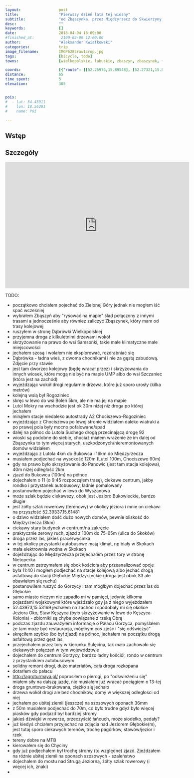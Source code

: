 ```yaml
---
layout:                 post
title:                  "Pierwszy dzień lata tej wiosny"
subtitle:               "od Zbąszynka, przez Międzyrzecz do Skwierzyny; skoro była już zima tej wiosny to czas na lato"
desc:                   ""
keywords:               []
date:                   2018-04-04 18:00:00
#finished_at:            2100-02-09 12:00:00
author:                 "Aleksander Kwiatkowski"
categories:             trip
image_filename:         IMGP6283raw1crop.jpg
tags:                   [bicycle, todo]
towns:                  [wielkopolskie, lubuskie, zbaszyn, zbaszynek, trzciel, miedzyrzecz, bledzew, skwierzyna]

coords:                 [{"route": [[52.25976,15.89548], [52.27321,15.81222], [52.34164,15.71043], [52.37540,15.68897], [52.37927,15.64966], [52.40724,15.63833], [52.44440,15.57808], [52.44011,15.52932], [52.48122,15.45087], [52.48457,15.40144], [52.51654,15.41174], [52.53607,15.46014], [52.58741,15.47886], [52.59378,15.49448], [52.59075,15.50014]], "type": "bicycle"}]
distance:               65
time_spent:             5
elevation:              305


pois:
#  - lat: 54.45911
#    lon: 18.56281
#    name: POI

---
```



## Wstęp

## Szczegóły

<iframe height='405' width='590' frameborder='0' allowtransparency='true' scrolling='no' src='https://www.strava.com/activities/1488853236/embed/8fadbca74c06f474619b58d937e7f420b04f0801'></iframe>

TODO:

* początkowo chciałem pojechać do Zielonej Góry jednak nie mogłem iść spać wcześniej
* wybrałem Zbąszyń aby "rysować na mapie" ślad połączony z innymi trasami a jednocześnie aby równiez zaliczyć Zbąszynek, który mam od trasy kolejowej
* ruszyłem w stronę Dąbrówki Wielkopolskiej
* przyjemna droga z kilkuletnimi drzewami wokół
* skrzyżowanie na prawo do wsi Samsonki, takie małe klimatyczne małe miejscowości
* jechałem szosą i wolałem nie eksplorować, rozdrabniać się
* Dąbrówka - ładna wieś, z dwoma chodnikami i nie za gęstą zabudową. Zdjęcie przy stawie
* jest tam dworzec kolejowy (będę wracał przez) i skrzyżowania do innych wiosek, które mogą nie być na mapie UMP albo do wsi Szczaniec (która jest na zachód)
* wyjeżdzając wokół drogi regularnie drzewa, które już sporo urosły (kilka metrów)
* kolejną wsią był Rogoziniec
* skręc w lewo do wsi Boleń 5km, ale nie ma jej na mapie
* Lutol Mokry na wschodzie jest ok 30m niżej niż droga po której jechałem
* minąłem stacje niedaleko autostrady A2 Chociszewo-Rogoziniec
* wyjeżdzając z Chociszewa po lewej stronie widziałem daleko wiatraki a po prawej pola były mocno pofalowane/spad
* dalej na północ do Lutola Suchego drogą przecinającą drogę 92
* wioski są podobne do siebie, chociaż miałem wrażenie że im dalej od Zbąszynka to tym więcej starych, uszkodzonych/nieremontowanych domów widziałem
* wyjeżdzając z Lutola 4km do Bukowca i 16km do Międzyrzecza
* musiałem podjechać na wysokość 120m (Lutol 100m, Chociszewo 90m)
* gdy na prawo było skrzyżowanie do Panowic (jest tam stacja kolejowa), 40m niżej odległość 2km
* zjazd do Bukowca (100m) na północ
* dojechałem o 11 (o 9:45 rozpocząłem trasę), ciekawe centrum, jakby rondko i przystanek autobusowy, ładnie pomalowany
* postanowiłem pojechać w lewo do Wyszanowa
* może szlak będzie ciekawszy, obok jest Jezioro Bukowieckie, bardzo długie
* jest żółty szlak rowerowy (terenowy) w okolicy jeziora i mnie on ciekawi na przyszłość 52.39337,15.61481
* o dziwo widziałem dość dużo nowych domów, pewnie bliskość do Międzyrzecza (8km)
* ciekawy stary budynek w centrum/na zakręcie
* praktycznie zerowy ruch, zjazd z 100m do 75-65m (ulica do Skoków)
* droga przez las, jakieś prace/wycinka
* w tej okolicy przystanki autobusowe mają klimat, np biały w Skokach
* mała elektrownia wodna w Skokach
* dojeżdzając do Międzyrzecza przejechałem przez tory w stronę Nietoperka
* w centrum zatrzymałem się obok kościoła aby przeanalizować opcje
* była 11:40 i mogłem podjechać na stacje kolejową albo jechać drogą asfaltową do stacji Głębokie Międzyrzeckie (droga jest obok S3 ale obawiałem się ruchu)
* postanowiłem ruszyć do Gorzycy i tam mógłbym dojechać przez las do Głębokie
* samo miasto niczym nie zapadło mi w pamięci, jedynie kilkoma pojazdami wojskowymi które wjeżdzało gdy ja z niego wyjeżdzałem
* 52.43973,15.53169 jechałem na zachód i spodobały mi się okolice Jeziora Oko, Staw Kęszyca (było skrżyżowanie w lewo do Kęszyca-Kolonia) - zbiorniki są chyba powiązane z rzeką Obrą
* podczas zjazdu zauważyłem informacje o Pałacu Gorzyca, pomyślałem że tam może być restauracja, mógłbym coś zjeść i "się odświeżyć"
* skręciłem szybko (bo był zjazd) na północ, jechałem na początku drogą asfaltową przez gęst las
* przejechałem przez tory w kierunku Sulęcina, tak mało zachowało się ciekawych połączeń w tym województwie
* dojechałem do centrum Gorzycy, bardzo ładny kościół, rondo w centrum z przystankiem autobusowym
* solidny remont drogi, dużo materiałów, cała droga rozkopana
* dotarłem do pałacu
* http://agroturmaya.pl/ poprosiłem o pierogi, po "odświeżeniu się" miałem siły na dalszą jazdę, nie musiałem już wracać pociągiem o 13-tej
* droga gruntowo-brukowana, ciężko się jechało
* drzewa wokół drogi ale bez chodników, domy w większej odległości od niej
* jechałem po ubitej ziemii (jeszcze) na szosowych oponach 36mm
* z 50m musiałem podjechać do 70m, co było trudne gdyż było więcej piasków gdy podjazd był bardziej stromy
* jakieś dźwięki w rowerze, przeczyścić łańcuch, może siodełko, pedały?
* już kiedyś chciałem przyjechać na zdjęcia nad Jeziorem Głębokie(m), jest tutaj sporo ciekawych terenów, trochę pagórków, stawów/jezior i rzek
* tereny dobre na MTB
* kierowałem się do Chyciny
* gdy już podjechałem był trochę stromy (to względne) zjazd. Zjeżdzałem na różnie ubitej ziemii na oponach szosowych - szaleństwo
* dojechałem do mostu nad Strugą Jeziorną, żółty szlak rowerowy (i więcej ich, znaki)
* 
